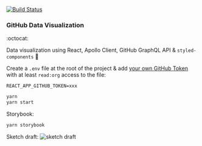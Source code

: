 [![Build Status](https://travis-ci.org/xavcz/github-data-viz.svg?branch=master)](https://travis-ci.org/xavcz/github-data-viz)

### GitHub Data Visualization

:octocat:

Data visualization using React, Apollo Client, GitHub GraphQL API & `styled-components` :rocket:

Create a `.env` file at the root of the project & add [your own GitHub Token](https://github.com/settings/tokens) with at least `read:org` access to the file:

```
REACT_APP_GITHUB_TOKEN=xxx
```

```sh
yarn
yarn start
```

Storybook:
```sh
yarn storybook
```

Sketch draft:
![sketch draft](https://d3uepj124s5rcx.cloudfront.net/items/1V3p2i121e21291w1k2P/draft.png?v=5c1b23d9)
